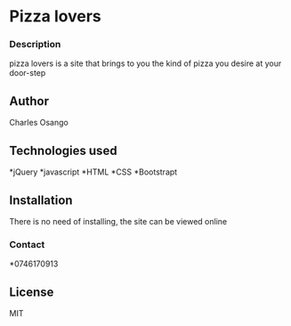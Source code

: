 # Pizza lovers
### Description
pizza lovers is a site that brings to you the kind of pizza you desire at your door-step
## Author
Charles Osango
## Technologies used
*jQuery
*javascript
*HTML
*CSS
*Bootstrapt
## Installation
There is no need of installing, the site can be viewed online
### Contact
*0746170913
## License
MIT